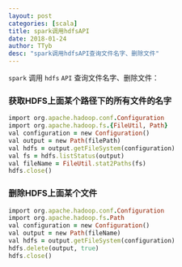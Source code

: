 ```yaml
---
layout: post
categories: [scala]
title: spark调用hdfsAPI
date: 2018-01-24
author: TTyb
desc: "spark调用hdfsAPI查询文件名字、删除文件"
---
```


`spark` 调用 `hdfs` `API` 查询文件名字、删除文件：

### 获取HDFS上面某个路径下的所有文件的名字

~~~ruby
import org.apache.hadoop.conf.Configuration
import org.apache.hadoop.fs.{FileUtil, Path}
val configuration = new Configuration()
val output = new Path(filePath)
val hdfs = output.getFileSystem(configuration)
val fs = hdfs.listStatus(output)
val fileName = FileUtil.stat2Paths(fs)
hdfs.close()
~~~

### 删除HDFS上面某个文件

~~~ruby
import org.apache.hadoop.conf.Configuration
import org.apache.hadoop.fs.Path
val configuration = new Configuration()
val output = new Path(fileName)
val hdfs = output.getFileSystem(configuration)
hdfs.delete(output, true)
hdfs.close()
~~~